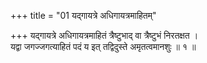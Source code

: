 +++
title = "01 यद्गायत्रे अधिगायत्रमाहितम्"

+++
यद्गायत्रे अधिगायत्रमाहितं त्रैष्टुभाद् वा त्रैष्टुभं निरतक्षत ।  
यद्वा जगज्जगत्याहितं पदं य इत् तद्विदुस्ते अमृतत्वमानशुः ॥ १ ॥
